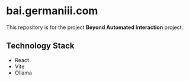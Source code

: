 # bai.germaniii.com

This repository is for the project **Beyond Automated Interaction** project.

## Technology Stack

- React
- Vite
- Ollama
